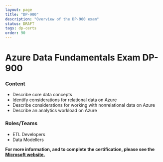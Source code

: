 ```yaml
---
layout: page
title: "DP-900"
description: "Overview of the DP-900 exam"
status: DRAFT
tags: dp-certs
order: 90
---
```

# Azure Data Fundamentals Exam DP-900
  
### Content
  
- Describe core data concepts
- Identify considerations for relational data on Azure
- Describe considerations for working with nonrelational data on Azure
- Describe an analytics workload on Azure  
  
### Roles/Teams  
  
- ETL Developers
- Data Modellers  

**For more information, and to complete the certification, please see the [Microsoft website.][dp-900]**

[dp-900]: https://learn.microsoft.com/en-gb/credentials/certifications/exams/dp-900/
